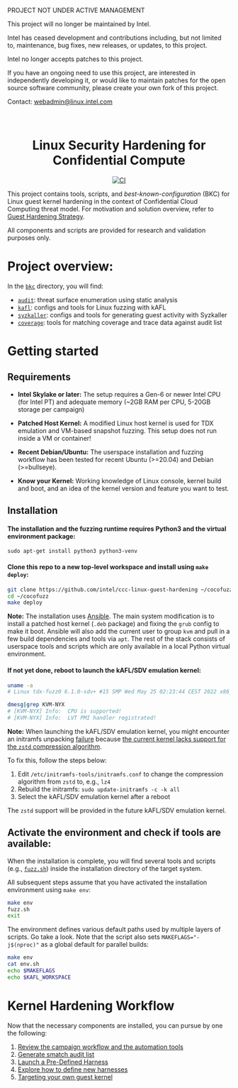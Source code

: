 PROJECT NOT UNDER ACTIVE MANAGEMENT

This project will no longer be maintained by Intel.

Intel has ceased development and contributions including, but not limited to, maintenance, bug fixes, new releases, or updates, to this project.  

Intel no longer accepts patches to this project.

If you have an ongoing need to use this project, are interested in independently developing it, or would like to maintain patches for the open source software community, please create your own fork of this project.  

Contact: webadmin@linux.intel.com
<h1 align="center">
  <br>Linux Security Hardening for Confidential Compute</br>
</h1>

<p align="center">
  <a href="https://github.com/intel/ccc-linux-guest-hardening/actions/workflows/ci.yml">
    <img src="https://github.com/intel/ccc-linux-guest-hardening/actions/workflows/ci.yml/badge.svg" alt="CI">
  </a>
</p>

This project contains tools, scripts, and _best-known-configuration_ (BKC) for
Linux guest kernel hardening in the context of Confidential Cloud Computing threat
model. For motivation and solution overview, refer to
[Guest Hardening Strategy](https://intel.github.io/ccc-linux-guest-hardening-docs/tdx-guest-hardening.html#).

All components and scripts are provided for research and validation purposes only.

# Project overview:

In the [`bkc`](https://github.com/intel/ccc-linux-guest-hardening/tree/master/bkc) directory, you will find:

- [`audit`](https://github.com/intel/ccc-linux-guest-hardening/tree/master/bkc/audit): threat surface enumeration using static analysis
- [`kafl`](https://github.com/intel/ccc-linux-guest-hardening/tree/master/bkc/kafl): configs and tools for Linux fuzzing with kAFL
- [`syzkaller`](https://github.com/intel/ccc-linux-guest-hardening/tree/master/bkc/syzkaller): configs and tools for generating guest activity with Syzkaller
- [`coverage`](https://github.com/intel/ccc-linux-guest-hardening/tree/master/bkc/coverage): tools for matching coverage and trace data against audit list

# Getting started

## Requirements

- **Intel Skylake or later:** The setup requires a Gen-6 or newer Intel CPU (for
  Intel PT) and adequate memory (~2GB RAM per CPU, 5-20GB storage per campaign)

- **Patched Host Kernel:** A modified Linux host kernel is used for TDX emulation
  and VM-based snapshot fuzzing. This setup does not run inside a VM or container!

- **Recent Debian/Ubuntu:** The userspace installation and fuzzing workflow has
  been tested for recent Ubuntu (>=20.04) and Debian (>=bullseye).

- **Know your Kernel:** Working knowledge of Linux console, kernel build and boot,
  and an idea of the kernel version and feature you want to test.

## Installation

#### The installation and the fuzzing runtime requires Python3 and the virtual environment package:

~~~
sudo apt-get install python3 python3-venv
~~~

#### Clone this repo to a new top-level workspace and install using `make deploy`:

  ```bash
  git clone https://github.com/intel/ccc-linux-guest-hardening ~/cocofuzz
  cd ~/cocofuzz
  make deploy
  ```

**Note:** The installation uses [Ansible](https://docs.ansible.com/ansible/latest/).
The main system modification is to install a patched host kernel (`.deb` package)
and fixing the `grub` config to make it boot. Ansible will also add the current
user to group `kvm` and pull in a few build dependencies and tools via `apt`. 
The rest of the stack consists of userspace tools and scripts which are only 
available in a local Python virtual environment.

#### If not yet done, reboot to launch the kAFL/SDV emulation kernel:

```bash
uname -a
# Linux tdx-fuzz0 6.1.0-sdv+ #15 SMP Wed May 25 02:23:44 CEST 2022 x86_64 x86_64 x86_64 GNU/Linux
```

```bash
dmesg|grep KVM-NYX
# [KVM-NYX] Info:  CPU is supported!
# [KVM-NYX] Info:  LVT PMI handler registrated!
```

**Note:** When launching the kAFL/SDV emulation kernel, you might encounter an
initramfs unpacking [failure](https://github.com/intel/ccc-linux-guest-hardening/issues/90)
because [the current kernel lacks support for the `zstd` compression algorithm](https://github.com/intel/ccc-linux-guest-hardening/issues/90#issuecomment-1458468480).

To fix this, follow the steps below:
1. Edit `/etc/initramfs-tools/initramfs.conf` to change the compression
algorithm from `zstd` to, e.g., `lz4`
2. Rebuild the initramfs: `sudo update-initramfs -c -k all`
3. Select the kAFL/SDV emulation kernel after a reboot

The `zstd` support will be provided in the future kAFL/SDV emulation kernel.


## Activate the environment and check if tools are available:

When the installation is complete, you will find several tools and scripts 
(e.g., [`fuzz.sh`](bkc/kafl/fuzz.sh)) inside the installation directory of the target system.

All subsequent steps assume that you have activated the installation environment 
using `make env`:

```bash
make env
fuzz.sh
exit
```

The environment defines various default paths used by multiple layers of
scripts. Go take a look. Note that the script also sets `MAKEFLAGS="-j$(nproc)"`
as a global default for parallel builds:

```bash
make env
cat env.sh
echo $MAKEFLAGS
echo $KAFL_WORKSPACE
```

# Kernel Hardening Workflow

Now that the necessary components are installed, you can pursue by one the following:

1. [Review the campaign workflow and the automation tools](docs/workflow_overview.md)
2. [Generate smatch audit list](docs/generate_smatch_audit_list.md)
3. [Launch a Pre-Defined Harness](docs/getting_started.md#3-launch-a-pre-defined-harness)
4. [Explore how to define new harnesses](docs/getting_started.md#4-define-a-new-harness)
5. [Targeting your own guest kernel](docs/guest_kernel_changes.md)
